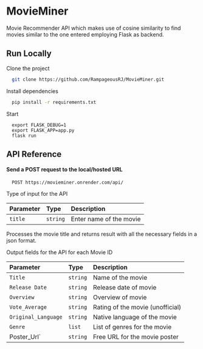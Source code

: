 # MovieMiner
Movie Recommender API which makes use of cosine similarity to find movies similar to the one entered employing Flask as backend.

## Run Locally

Clone the project

```bash
  git clone https://github.com/RampageousRJ/MovieMiner.git
```


Install dependencies

```bash
  pip install -r requirements.txt
```

Start 

```
  export FLASK_DEBUG=1
  export FLASK_APP=app.py
  flask run
```


## API Reference

#### Send a POST request to the local/hosted URL

```
  POST https://movieminer.onrender.com/api/
````

Type of input for the API 

| Parameter | Type     | Description                       |
| :-------- | :------- | :-------------------------------- |
| `title`      | `string` | Enter name of the movie|

Processes the movie title and returns result with all the necessary fields in a json format.

Output fields for the API for each Movie ID

| Parameter | Type     | Description                       |
| :-------- | :------- | :-------------------------------- |
| `Title`      | `string` | Name of the movie|
| `Release Date`      | `string` | Release date of movie|
| `Overview`      | `string` | Overview of movie|
| `Vote_Average`      | `string` | Rating of the movie (unofficial)|
| `Original_Language`      | `string` | Native language of the movie|
| `Genre`      | `list` | List of genres for the movie|
| Poster_Url`      | `string` | Free URL for the movie poster|


